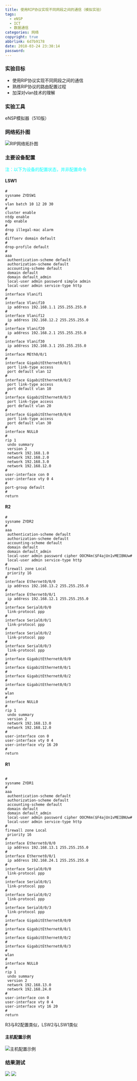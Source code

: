 ```yaml
---
title: 使用RIP协议实现不同网段之间的通信（模拟实验）
tags:
  - eNSP
  - ICT
  - 数据通信
categories: 网络
copyright: true
abbrlink: 6d7b9178
date: 2018-03-24 23:38:14
password:
---
```


### 实验目标
+  使用RIP协议实现不同网段之间的通信
+  熟练RIP协议的路由配置过程
+  加深对vlan技术的理解

### 实验工具

 eNSP模拟器（510版）
 
 ### 网络拓扑图
 
 ![RIP网络拓扑图][1]
 
 ### 主要设备配置

<font color=#00FFFF >注：以下为设备的配置状态，并非配置命令</font>

#### LSW1
```
#
sysname ZYDSW1
#
vlan batch 10 12 20 30
#
cluster enable
ntdp enable
ndp enable
#
drop illegal-mac alarm
#
diffserv domain default
#
drop-profile default
#
aaa 
 authentication-scheme default
 authorization-scheme default
 accounting-scheme default
 domain default 
 domain default_admin 
 local-user admin password simple admin
 local-user admin service-type http
#
interface Vlanif1
#
interface Vlanif10
 ip address 192.168.1.1 255.255.255.0 
#
interface Vlanif12
 ip address 192.168.12.2 255.255.255.0 
#
interface Vlanif20
 ip address 192.168.2.1 255.255.255.0 
#
interface Vlanif30
 ip address 192.168.3.1 255.255.255.0 
#
interface MEth0/0/1
#
interface GigabitEthernet0/0/1
 port link-type access
 port default vlan 12
#
interface GigabitEthernet0/0/2
 port link-type access
 port default vlan 10
#
interface GigabitEthernet0/0/3
 port link-type access
 port default vlan 20
#
interface GigabitEthernet0/0/4
 port link-type access
 port default vlan 30
#
interface NULL0
#
rip 1
 undo summary
 version 2
 network 192.168.1.0
 network 192.168.2.0
 network 192.168.3.0
 network 192.168.12.0
#
user-interface con 0
user-interface vty 0 4
#
port-group default
#
return 

```
#### R2
```
#
sysname ZYDR2
#
aaa 
 authentication-scheme default
 authorization-scheme default
 accounting-scheme default
 domain default 
 domain default_admin 
 local-user admin password cipher OOCM4m($F4ajUn1vMEIBNUw#
 local-user admin service-type http
#
firewall zone Local
 priority 16
#
interface Ethernet0/0/0
 ip address 192.168.13.2 255.255.255.0 
#
interface Ethernet0/0/1
 ip address 192.168.12.1 255.255.255.0 
#
interface Serial0/0/0
 link-protocol ppp
#
interface Serial0/0/1
 link-protocol ppp
#
interface Serial0/0/2
 link-protocol ppp
#
interface Serial0/0/3
 link-protocol ppp
#
interface GigabitEthernet0/0/0
#
interface GigabitEthernet0/0/1
#
interface GigabitEthernet0/0/2
#
interface GigabitEthernet0/0/3
#
wlan
#
interface NULL0
#
rip 1
 undo summary
 version 2
 network 192.168.13.0
 network 192.168.12.0
#
user-interface con 0
user-interface vty 0 4
user-interface vty 16 20
#
return 
```
#### R1
```

#
sysname ZYDR1
#
aaa 
 authentication-scheme default
 authorization-scheme default
 accounting-scheme default
 domain default 
 domain default_admin 
 local-user admin password cipher OOCM4m($F4ajUn1vMEIBNUw#
 local-user admin service-type http
#
firewall zone Local
 priority 16
#
interface Ethernet0/0/0
 ip address 192.168.13.1 255.255.255.0 
#
interface Ethernet0/0/1
 ip address 192.168.24.1 255.255.255.0 
#
interface Serial0/0/0
 link-protocol ppp
#
interface Serial0/0/1
 link-protocol ppp
#
interface Serial0/0/2
 link-protocol ppp
#
interface Serial0/0/3
 link-protocol ppp
#
interface GigabitEthernet0/0/0
#
interface GigabitEthernet0/0/1
#
interface GigabitEthernet0/0/2
#
interface GigabitEthernet0/0/3
#
wlan
#
interface NULL0
#
rip 1
 undo summary
 version 2
 network 192.168.13.0
 network 192.168.24.0
#
user-interface con 0
user-interface vty 0 4
user-interface vty 16 20
#
return 
```
R3与R2配置类似，LSW2与LSW1类似

#### 主机配置示例
![主机配置示例][2]

### 结果测试

![ ][3]
![ ][4]


  [1]: http://data.singlelovely.cn/xsj/2018/3/24/RIP%E7%BD%91%E7%BB%9C%E6%8B%93%E6%89%91%E5%9B%BE.png
  [2]: http://data.singlelovely.cn/xsj/2018/3/25/%E4%B8%BB%E6%9C%BA%E9%85%8D%E7%BD%AE%E7%A4%BA%E4%BE%8B.png
  [3]: http://data.singlelovely.cn/xsj/2018/3/25/%E7%BB%93%E6%9E%9C%E6%B5%8B%E8%AF%95.png
  [4]: http://data.singlelovely.cn/xsj/2018/3/25/%E7%BB%93%E6%9E%9C%E6%B5%8B%E8%AF%952.png